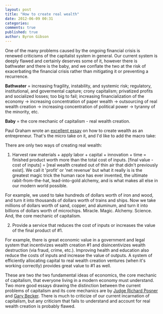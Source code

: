 ```yaml
---
layout: post
title: "How to create real wealth"
date: 2012-06-09 00:31
categories: 
comments: true
published: true
author: Byron Gibson
---
```

One of the many problems caused by the ongoing financial crisis is renewed criticisms of the capitalist system in general.  Our current system is deeply flawed and certainly deserves some of it, however there is bathwater and there is the baby, and we conflate the two at the risk of exacerbating the financial crisis rather than mitigating it or preventing a recurrence.

**Bathwater** = increasing fragility, instability, and systemic risk; regulatory, institutional, and govermental capture; crony capitalism; privatized profits and socialized losses; too big to fail; increasing financialization of the economy -> increasing concentration of paper wealth -> outsourcing of real wealth creation -> increasing concentration of political power -> tyranny of the minority, etc.

**Baby** = the core mechanic of capitalism - real wealth creation.

<!-- more -->

Paul Graham wrote an [excellent essay][3] on how to create wealth as an entrepreneur.  That's the micro take on it, and I'd like to add the macro take:

There are only two ways of creating real wealth:

1.  Harvest raw materials + apply labor + capital + innovation + time = finished product worth more than the total cost of inputs.  [final value - cost of inputs] = [real wealth created out of thin air that didn't previously exist].  We call it 'profit' or 'net revenue' but what it really is is the greatest magic trick the human race has ever invented, the ultimate rabit-from-the-hat, lead-into-gold alchemy, and is what makes all else in our modern world possible.

For example, we used to take hundreds of dollars worth of iron and wood, and turn it into thousands of dollars worth of trains and ships.  Now we take millions of dollars worth of sand, copper, and aluminum, and turn it into billions of dollars worth of microchips.  Miracle.  Magic.  Alchemy.  Science.  And, the core mechanic of capitalism.

2.  Provide a service that reduces the cost of inputs or increases the value of the final product of #1.

For example, there is great economic value in a government and legal system that incentivizes wealth creation #1 and disincentivizes wealth destruction (via fraud, crime, etc.).  Improving health and education also reduce the costs of inputs and increase the value of outputs.  A system of efficiently allocating capital to real wealth creation ventures (when it's working correctly) provides great value to #1 as well.

These are two *the* two fundamental ideas of economics, the core mechanic of capitalism, that everyone living in a modern economy must understand.  Two more good essays drawing the distinction between the current problems of capitalism and its core mechanics are by [Judge Richard Posner][1] and [Gary Becker][2].  There is much to criticize of our current incarnation of capitalism, but any criticism that fails to understand and account for real wealth creation is probably flawed.


[1]:    http://www.becker-posner-blog.com/2012/06/capitalismposner.html
[2]:    http://www.becker-posner-blog.com/2012/06/profits-competition-and-social-welfare-becker.html
[3]:    http://www.paulgraham.com/wealth.html
